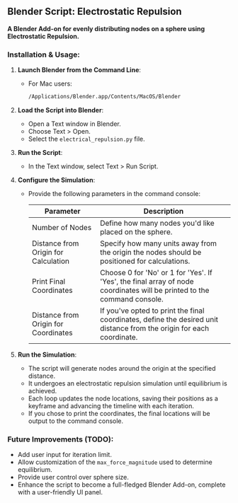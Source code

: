 
## Blender Script: Electrostatic Repulsion

**A Blender Add-on for evenly distributing nodes on a sphere using Electrostatic Repulsion.**

### Installation & Usage:

1. **Launch Blender from the Command Line**:
   - For Mac users:
     ```bash
     /Applications/Blender.app/Contents/MacOS/Blender
     ```

2. **Load the Script into Blender**:
   - Open a Text window in Blender.
   - Choose Text > Open.
   - Select the `electrical_repulsion.py` file.

3. **Run the Script**:
   - In the Text window, select Text > Run Script.

4. **Configure the Simulation**:
   - Provide the following parameters in the command console:

     | Parameter | Description |
     |-----------|-------------|
     | Number of Nodes | Define how many nodes you'd like placed on the sphere. |
     | Distance from Origin for Calculation | Specify how many units away from the origin the nodes should be positioned for calculations. |
     | Print Final Coordinates | Choose 0 for 'No' or 1 for 'Yes'. If 'Yes', the final array of node coordinates will be printed to the command console. |
     | Distance from Origin for Coordinates | If you've opted to print the final coordinates, define the desired unit distance from the origin for each coordinate. |

5. **Run the Simulation**:
   - The script will generate nodes around the origin at the specified distance.
   - It undergoes an electrostatic repulsion simulation until equilibrium is achieved.
   - Each loop updates the node locations, saving their positions as a keyframe and advancing the timeline with each iteration.
   - If you chose to print the coordinates, the final locations will be output to the command console.

### Future Improvements (TODO):
- Add user input for iteration limit.
- Allow customization of the `max_force_magnitude` used to determine equilibrium.
- Provide user control over sphere size.
- Enhance the script to become a full-fledged Blender Add-on, complete with a user-friendly UI panel.
